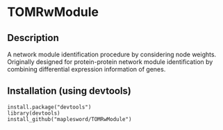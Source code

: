 # TOMRwModule
## Description
A network module identification procedure by considering node weights. Originally designed for protein-protein network module identification by combining differential expression information of genes.
## Installation (using devtools)
```
install.package("devtools")
library(devtools)
install_github("maplesword/TOMRwModule")
```
